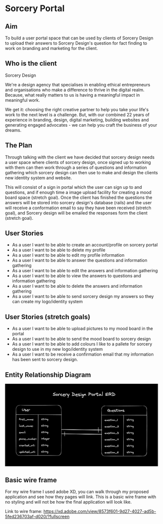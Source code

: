 # Sorcery Portal

## Aim

To build a user portal space that can be used by clients of Sorcery Design to upload their answers to Sorcery Design's question for fact finding to work on branding and marketing for the client.

## Who is the client

Sorcery Design

We're a design agency that specialises in enabling ethical entrepreneurs and organisations who make a difference to thrive in the digital realm. Because, what really matters to us is having a meaningful impact in meaningful work.

We get it: choosing the right creative partner to help you take your life's work to the next level is a challenge. But, with our combined 22 years of experience in branding, design, digital marketing, building websites and generating engaged advocates - we can help you craft the business of your dreams.

## The Plan

Through talking with the client we have decided that sorcery design needs a user space where clients of sorcery design, once signed up to working with them can then work through a series of questions and information gathering which sorcery design can then use to make and design the clients new identity system and website.

This will consist of a sign in portal which the user can sign up to and questions, and if enough time a image upload facility for creating a mood board space (stretch goal). Once the client has finished the questions the answers will be stored into sorcery design's database (rails) and the user will receive a conformation email to say they have been received (stretch goal), and Sorcery design will be emailed the responses form the client (stretch goal).

## User Stories

- As a user I want to be able to create an account/profile on sorcery portal
- As a user I want to be able to delete my profile
- As a user I want to be able to edit my profile information
- As a user I want to be able to answer the questions and information gathering
- As a user I want to be able to edit the answers and information gathering
- As a user I want to be able to view the answers to questions and information gathering
- As a user I want to be able to delete the answers and information gathering
- As a user I want to be able to send sorcery design my answers so they can create my logo/identity system

## User Stories (stretch goals)

- As a user I want to be able to upload pictures to my mood board in the portal
- As a user I want to be able to send the mood board to sorcery design
- As a user I want to be able to add colours I like to a pallete for sorcery design to use in my new logo/identity system
- As a user I want to be receive a confirmation email that my information has been sent to sorcery design.

## Entity Relationship Diagram

![entity relationship diagram for sorcery portal](./ERD-for-sorcery-portal.png)

## Basic wire frame

For my wire frame I used adobe XD, you can walk through my proposed application and see how they pages will link. This is a basic wire frame with no styling and will not be how the final application will look like.

Link to wire frame: https://xd.adobe.com/view/8573f601-9d27-4027-ad5b-5fed236703af-d020/?fullscreen
